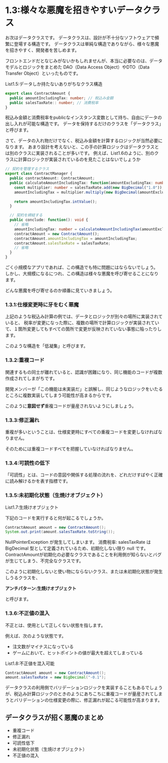 # 1.3:様々な悪魔を招きやすいデータクラス

お次はデータクラスです。
データクラスは、設計が不十分なソフトウェアで頻繁に登場する構造です。
データクラスは単純な構造でありながら、様々な悪魔を招きやすく、開発者を苦しめます。

フロントエンドだとなじみがないかもしれませんが、本当に必要なのは、データモデルとロジックをまとめた
DAO（Data Access Object）やDTO（Data Transfer Object）といったものです。

List1.5:データしか持たないありがちなクラス構造

```ts
export class ContractAmount {
  public amountIncludingTax: number; // 税込み金額
  public salesTaxRate:: number; // 消費税率
}
```

税込み金額と消費税率をpublicなインスタンス変数として持ち、自由にデータの出し入れが可能な構造です。
データを保持するだけのクラスを「データクラス」と呼びます。

さて、データの入れ物だけでなく、税込み金額を計算するロジックが当然必要になります。
あまり設計を考えないと、この手の計算ロジックはデータクラスとは別のクラスに実装されることが多いです。
例えば、List1.6のように、別のクラスに計算ロジックが実装されているのを見たことはないでしょうか

```ts
// 契約を管理するクラス
export class ContractManager {
  public contractAmount: ContractAmount;
  public calculateAmountIncludingTax: function(amountExcludingTax: number, salesTaxRate:: number): number {
    const multiplier: number = salesTaxRate.add(new BigDecimal("1.0"));
    amountIncludingTax = multiplier.multiply(new BigDecimal(amountExcludingTax));
    
    return amountIncludingTax.intValue();
  }

  // 契約を締結する
  public conclude: function(): void {
    // 省略
    amountIncludingTax: number = calculateAmountIncludingTax(amountExcludingTax: number, salesTaxRate:: number);
    contractAmount = new ContractAmount();
    contractAmount.amountIncludingTax = amountIncludingTax;
    contractAmount.salesTaxRate = salesTaxRate;
    // 省略
  }
}
```

ごく小規模なアプリであれば、この構造でも特に問題にはならないでしょう。
しかし、大規模になるにつれ、この構造は様々な悪魔を呼び寄せることになります。

どんな悪魔を呼び寄せるのか順番に見ていきましょう。

### 1.3.1:仕様変更時に牙をむく悪魔

上記のような税込み計算の例では、データとロジックが別々の場所に実装されていると、
税率が変更になった際に、複数の場所で計算ロジックが実装されていて、１箇所変更してもすべての箇所で変更が反映されていない事態に陥ったりします。

このような構造を「低凝集」と呼びます。

### 1.3.2:重複コード

関連するもの同士が離れていると、認識が困難になり、同じ機能のコードが複数作成されてしまがちです。

開発メンバーが「この機能は未実装だ」と誤解し、同じようなロジックをいたるところに複数実装してしまう可能性が高まるからです。

このように**意図せず**重複コードが量産されないようにしましょう。

### 1.3.3:修正漏れ

重複が多いということは、仕様変更時にすべての重複コードを変更しなければなりません。

そのためには重複コードすべてを把握していなければなりません。

### 1.3.4:可読性の低下

「可読性」とは、コードの意図や関係する処理の流れを、どれだけすばやく正確に読み解けるかを表す指標です。

### 1.3.5:未初期化状態（生焼けオブジェクト）

List1.7:生焼けオブジェクト

下記のコードを実行すると何が起こるでしょうか。

```Java
ContractAmount amount = new ContractAmount();
System.out.print(amount.salesTaxRate.toString());
```

NullPointerException が発生してしまいます。
消費税率: salesTaxRate は BigDecimal 型として定義されているため、初期化しない限り null です。
ContractAmountが初期化の必要なクラスであることを利用側が知らないとバグが生じてしまう、不完全なクラスです。

このように初期化しないと使い物にならないクラス、または未初期化状態が発生しうるクラスを、

**アンチパターン:生焼けオブジェクト**

と呼びます。

### 1.3.6:不正値の混入

不正とは、使用として正しくない状態を指します。

例えば、次のような状態です。

- 注文数がマイナスになっている
- ゲームにおいて、ヒットポイントの値が最大を超えてしまっている

List1.8:不正値を混入可能

```Java
ContractAmount amount = new ContractAmount();
amount.salesTaxRate = new BigDecimal("-0.1");
```

データクラスの利用側でバリデーションロジックを実装することもあるでしょうが、税込み計算ロジックのときのようにあちこちに重複コードが量産されてしまうとバリデーションの仕様変更の際に、修正漏れが起こる可能性が高まります。

## データクラスが招く悪魔のまとめ

- 重複コード
- 修正漏れ
- 可読性低下
- 未初期化状態（生焼けオブジェクト）
- 不正値の混入